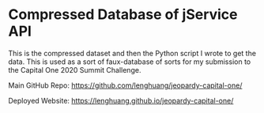 # Compressed Database of jService API

This is the compressed dataset and then the Python script I wrote to get the data. This is used as a sort of faux-database of sorts for my submission to the Capital One 2020 Summit Challenge. 

Main GitHub Repo: https://github.com/lenghuang/jeopardy-capital-one/

Deployed Website: https://lenghuang.github.io/jeopardy-capital-one/
